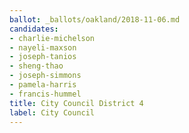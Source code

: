 ```yaml
---
ballot: _ballots/oakland/2018-11-06.md
candidates:
- charlie-michelson
- nayeli-maxson
- joseph-tanios
- sheng-thao
- joseph-simmons
- pamela-harris
- francis-hummel
title: City Council District 4
label: City Council
---
```

